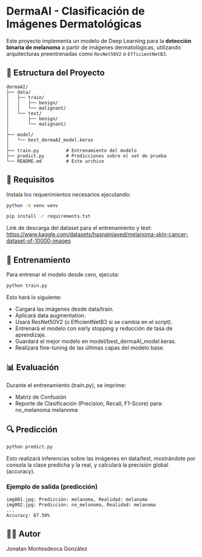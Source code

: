 # DermaAI - Clasificación de Imágenes Dermatológicas

Este proyecto implementa un modelo de Deep Learning para la **detección binaria de melanoma** a partir de imágenes dermatológicas, utilizando arquitecturas preentrenadas como `ResNet50V2` o `EfficientNetB3`.

## 📁 Estructura del Proyecto

```plaintext
dermaAI/
├── data/
│   ├── train/
│   │   ├── benign/
│   │   └── malignant/
│   └── test/
│       ├── benign/
│       └── malignant/
│
├── model/
│   └── best_dermaAI_model.keras
│
├── train.py          # Entrenamiento del modelo
├── predict.py        # Predicciones sobre el set de prueba
└── README.md         # Este archivo
```

## 🚀 Requisitos

Instala los requerimientos necesarios ejecutando:

```bash
python -m venv venv

pip install -r requirements.txt
```

Link de descarga del dataset para el entrenamiento y test:
https://www.kaggle.com/datasets/hasnainjaved/melanoma-skin-cancer-dataset-of-10000-images


## 🧠 Entrenamiento
Para entrenar el modelo desde cero, ejecuta:
```bash
python train.py
```
Esto hará lo siguiente:
- Cargará las imágenes desde data/train.
- Aplicará data augmentation.
- Usará ResNet50V2 (o EfficientNetB3 si se cambia en el script).
- Entrenará el modelo con early stopping y reducción de tasa de aprendizaje.
- Guardará el mejor modelo en model/best_dermaAI_model.keras.
- Realizará fine-tuning de las últimas capas del modelo base.


##  📊 Evaluación
Durante el entrenamiento (train.py), se imprime:
- Matriz de Confusión
- Reporte de Clasificación (Precision, Recall, F1-Score) para:
no_melanoma
melanoma

##  🔍 Predicción
```bash
python predict.py
```
Esto realizará inferencias sobre las imágenes en data/test, mostrándote por consola la clase predicha y la real, y calculará la precisión global (accuracy).

### Ejemplo de salida (predicción)
```plaintext
img001.jpg: Predicción: melanoma, Realidad: melanoma
img002.jpg: Predicción: no_melanoma, Realidad: melanoma
...
Accuracy: 87.50%
```

## 🧑‍💻 Autor
Jonatan Montesdeoca González